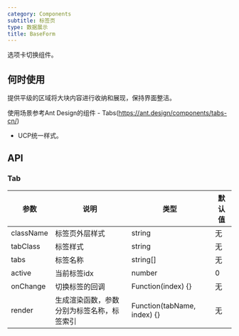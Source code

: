 ```yaml
---
category: Components
subtitle: 标签页
type: 数据展示
title: BaseForm
---
```


选项卡切换组件。

## 何时使用

提供平级的区域将大块内容进行收纳和展现，保持界面整洁。

使用场景参考Ant Design的组件 - Tabs(https://ant.design/components/tabs-cn/)

- UCP统一样式。

## API

### Tab

| 参数 | 说明 | 类型 | 默认值 |
| --- | --- | --- | --- |
| className | 标签页外层样式 | string | 无 |
| tabClass | 标签样式 | string | 无 |
| tabs | 标签名称 | string[] | 无 |
| active | 当前标签idx | number | 0 |
| onChange | 切换标签的回调 | Function(index) {} | 无 |
| render | 生成渲染函数，参数分别为标签名称，标签索引 | Function(tabName, index) {} | 无 |
